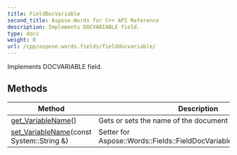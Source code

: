 ```yaml
---
title: FieldDocVariable
second_title: Aspose.Words for C++ API Reference
description: Implements DOCVARIABLE field. 
type: docs
weight: 0
url: /cpp/aspose.words.fields/fielddocvariable/
---
```


Implements DOCVARIABLE field. 

## Methods

| Method | Description |
| --- | --- |
| [get_VariableName](./get_variablename/)() | Gets or sets the name of the document variable to retrieve.  |
| [set_VariableName](./set_variablename/)(const System::String &) | Setter for Aspose::Words::Fields::FieldDocVariable::get_VariableName.  |
